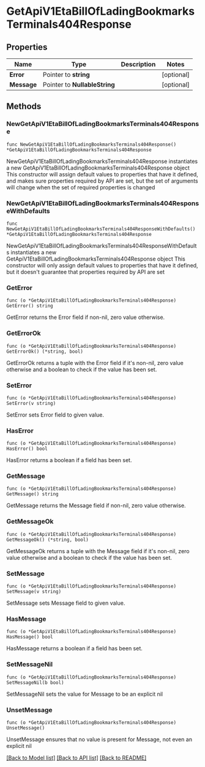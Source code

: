 # GetApiV1EtaBillOfLadingBookmarksTerminals404Response

## Properties

Name | Type | Description | Notes
------------ | ------------- | ------------- | -------------
**Error** | Pointer to **string** |  | [optional] 
**Message** | Pointer to **NullableString** |  | [optional] 

## Methods

### NewGetApiV1EtaBillOfLadingBookmarksTerminals404Response

`func NewGetApiV1EtaBillOfLadingBookmarksTerminals404Response() *GetApiV1EtaBillOfLadingBookmarksTerminals404Response`

NewGetApiV1EtaBillOfLadingBookmarksTerminals404Response instantiates a new GetApiV1EtaBillOfLadingBookmarksTerminals404Response object
This constructor will assign default values to properties that have it defined,
and makes sure properties required by API are set, but the set of arguments
will change when the set of required properties is changed

### NewGetApiV1EtaBillOfLadingBookmarksTerminals404ResponseWithDefaults

`func NewGetApiV1EtaBillOfLadingBookmarksTerminals404ResponseWithDefaults() *GetApiV1EtaBillOfLadingBookmarksTerminals404Response`

NewGetApiV1EtaBillOfLadingBookmarksTerminals404ResponseWithDefaults instantiates a new GetApiV1EtaBillOfLadingBookmarksTerminals404Response object
This constructor will only assign default values to properties that have it defined,
but it doesn't guarantee that properties required by API are set

### GetError

`func (o *GetApiV1EtaBillOfLadingBookmarksTerminals404Response) GetError() string`

GetError returns the Error field if non-nil, zero value otherwise.

### GetErrorOk

`func (o *GetApiV1EtaBillOfLadingBookmarksTerminals404Response) GetErrorOk() (*string, bool)`

GetErrorOk returns a tuple with the Error field if it's non-nil, zero value otherwise
and a boolean to check if the value has been set.

### SetError

`func (o *GetApiV1EtaBillOfLadingBookmarksTerminals404Response) SetError(v string)`

SetError sets Error field to given value.

### HasError

`func (o *GetApiV1EtaBillOfLadingBookmarksTerminals404Response) HasError() bool`

HasError returns a boolean if a field has been set.

### GetMessage

`func (o *GetApiV1EtaBillOfLadingBookmarksTerminals404Response) GetMessage() string`

GetMessage returns the Message field if non-nil, zero value otherwise.

### GetMessageOk

`func (o *GetApiV1EtaBillOfLadingBookmarksTerminals404Response) GetMessageOk() (*string, bool)`

GetMessageOk returns a tuple with the Message field if it's non-nil, zero value otherwise
and a boolean to check if the value has been set.

### SetMessage

`func (o *GetApiV1EtaBillOfLadingBookmarksTerminals404Response) SetMessage(v string)`

SetMessage sets Message field to given value.

### HasMessage

`func (o *GetApiV1EtaBillOfLadingBookmarksTerminals404Response) HasMessage() bool`

HasMessage returns a boolean if a field has been set.

### SetMessageNil

`func (o *GetApiV1EtaBillOfLadingBookmarksTerminals404Response) SetMessageNil(b bool)`

 SetMessageNil sets the value for Message to be an explicit nil

### UnsetMessage
`func (o *GetApiV1EtaBillOfLadingBookmarksTerminals404Response) UnsetMessage()`

UnsetMessage ensures that no value is present for Message, not even an explicit nil

[[Back to Model list]](../README.md#documentation-for-models) [[Back to API list]](../README.md#documentation-for-api-endpoints) [[Back to README]](../README.md)


